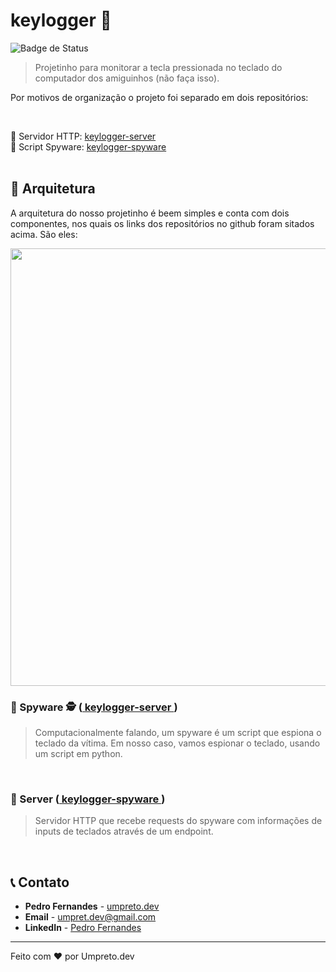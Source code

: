 # keylogger 📝

![Badge de Status](https://img.shields.io/badge/status-Desenvolvido-purple)

> Projetinho para monitorar a tecla pressionada no teclado do computador dos amiguinhos (não faça isso).

Por motivos de organização o projeto foi separado em dois repositórios: <br>
 
<br>

🔗 Servidor HTTP: <a href="https://github.com/umpretodev/keylogger-server"> keylogger-server </a><br>
🔗 Script Spyware: <a href="https://github.com/umpretodev/keylogger-spyware"> keylogger-spyware </a>
<br> <br>

## 🧩 Arquitetura
A arquitetura do nosso projetinho é beem simples e conta com dois componentes, nos quais os links dos repositórios no github foram sitados acima. São eles:

<p align="center">
  <img src="https://github.com/user-attachments/assets/4e526a40-233a-417f-bb66-32f3a4a01f23" width="700">
</p>

### 🔗 Spyware 🕵️ (<a href="https://github.com/umpretodev/keylogger-server"> keylogger-server </a>)
> Computacionalmente falando, um spyware é um script que espiona o teclado da vítima. Em nosso caso, vamos espionar o teclado, usando um script em python.

<br> 

### 🔗 Server (<a href="https://github.com/umpretodev/keylogger-spyware"> keylogger-spyware </a>)
> Servidor HTTP que recebe requests do spyware com informações de inputs de teclados através de um endpoint.
<br>

## 📞 Contato

- **Pedro Fernandes** - <a href="https://www.instagram.com/umpreto.dev/">umpreto.dev</a>
- **Email** - umpret.dev@gmail.com
- **LinkedIn** - <a href="https://www.linkedin.com/in/pedro-fernandes-b72a8516b/">Pedro Fernandes</a>
---

Feito com ❤️ por Umpreto.dev
